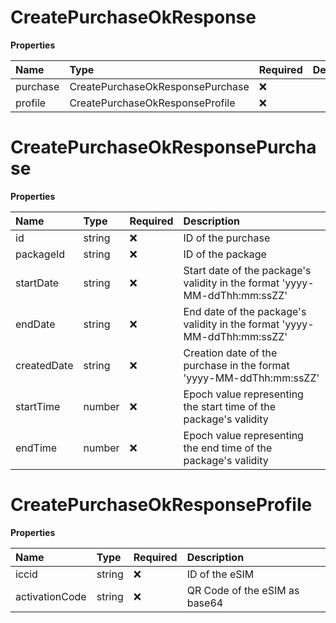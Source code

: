 # CreatePurchaseOkResponse

**Properties**

| Name     | Type                             | Required | Description |
| :------- | :------------------------------- | :------- | :---------- |
| purchase | CreatePurchaseOkResponsePurchase | ❌       |             |
| profile  | CreatePurchaseOkResponseProfile  | ❌       |             |

# CreatePurchaseOkResponsePurchase

**Properties**

| Name        | Type   | Required | Description                                                                |
| :---------- | :----- | :------- | :------------------------------------------------------------------------- |
| id          | string | ❌       | ID of the purchase                                                         |
| packageId   | string | ❌       | ID of the package                                                          |
| startDate   | string | ❌       | Start date of the package's validity in the format 'yyyy-MM-ddThh:mm:ssZZ' |
| endDate     | string | ❌       | End date of the package's validity in the format 'yyyy-MM-ddThh:mm:ssZZ'   |
| createdDate | string | ❌       | Creation date of the purchase in the format 'yyyy-MM-ddThh:mm:ssZZ'        |
| startTime   | number | ❌       | Epoch value representing the start time of the package's validity          |
| endTime     | number | ❌       | Epoch value representing the end time of the package's validity            |

# CreatePurchaseOkResponseProfile

**Properties**

| Name           | Type   | Required | Description                   |
| :------------- | :----- | :------- | :---------------------------- |
| iccid          | string | ❌       | ID of the eSIM                |
| activationCode | string | ❌       | QR Code of the eSIM as base64 |
